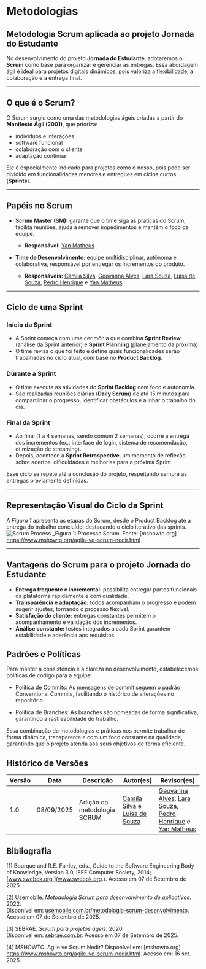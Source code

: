# Metodologias

## Metodologia Scrum aplicada ao projeto Jornada do Estudante

No desenvolvimento do projeto **Jornada do Estudante**, adotaremos o **Scrum** como base para organizar e gerenciar as entregas. Essa abordagem ágil é ideal para projetos digitais dinâmicos, pois valoriza a flexibilidade, a colaboração e a entrega final.

---

## O que é o Scrum?

O Scrum surgiu como uma das metodologias ágeis criadas a partir do **Manifesto Ágil (2001)**, que prioriza:

- indivíduos e interações  
- software funcional  
- colaboração com o cliente  
- adaptação contínua

Ele é especialmente indicado para projetos como o nosso, pois pode ser dividido em funcionalidades menores e entregues em ciclos curtos (**Sprints**).

---

## Papéis no Scrum

- **Scrum Master (SM):** garante que o time siga as práticas do Scrum, facilita reuniões, ajuda a remover impedimentos e mantém o foco da equipe.  
  - **Responsável:** [Yan Matheus](https://github.com/Yanmatheus0812)

- **Time de Desenvolvimento:** equipe multidisciplinar, autônoma e colaborativa, responsável por entregar os incrementos do produto.  
  - **Responsáveis:** [Camila Silva](https://github.com/CamilaSilvaC), [Geovanna Alves](https://github.com/GeovannaUmbelino), [Lara Souza](https://github.com/mel14-hub), [Luísa de Souza](https://github.com/luisa12ll), [Pedro Henrique](https://github.com/pedrohpsantos) e [Yan Matheus](https://github.com/Yanmatheus0812)

---

## Ciclo de uma Sprint

### Início da Sprint
- A Sprint começa com uma cerimônia que combina **Sprint Review** (análise da Sprint anterior) e **Sprint Planning** (planejamento da próxima).
- O time revisa o que foi feito e define quais funcionalidades serão trabalhadas no ciclo atual, com base no **Product Backlog**.

### Durante a Sprint
- O time executa as atividades do **Sprint Backlog** com foco e autonomia.
- São realizadas reuniões diárias (**Daily Scrum**) de até 15 minutos para compartilhar o progresso, identificar obstáculos e alinhar o trabalho do dia.

### Final da Sprint
- Ao final (1 a 4 semanas, sendo comum 2 semanas), ocorre a entrega dos incrementos (ex.: interface de login, sistema de recomendação, otimização de streaming).
- Depois, acontece a **Sprint Retrospective**, um momento de reflexão sobre acertos, dificuldades e melhorias para a próxima Sprint.

Esse ciclo se repete até a conclusão do projeto, respeitando sempre as entregas previamente definidas.  

---

## Representação Visual do Ciclo da Sprint
A _Figura 1_ apresenta as etapas do Scrum, desde o Product Backlog até a entrega do trabalho concluído, destacando o ciclo iterativo das sprints.
![Scrum Process](https://i.postimg.cc/Dy3SjSKh/0-Jes-SIn0-Qt-DE0-Fu-Py-removebg-preview.png)
_Figura 1: Processo Scrum. Fonte: [mshowto.org] https://www.mshowto.org/agile-ve-scrum-nedir.html

---

## Vantagens do Scrum para o projeto Jornada do Estudante

- **Entrega frequente e incremental:** possibilita entregar partes funcionais da plataforma rapidamente e com qualidade.  
- **Transparência e adaptação:** todos acompanham o progresso e podem sugerir ajustes, tornando o processo flexível.  
- **Satisfação do cliente:** entregas constantes permitem o acompanhamento e validação dos incrementos.  
- **Análise constante:** testes integrados a cada Sprint garantem estabilidade e aderência aos requisitos.


## Padrões e Políticas

Para manter a consistência e a clareza no desenvolvimento, estabelecemos políticas de código para a equipe:

- Política de Commits: As mensagens de commit seguem o padrão Conventional Commits, facilitando o histórico de alterações no repositório.

- Política de Branches: As branches são nomeadas de forma significativa, garantindo a rastreabilidade do trabalho.

Essa combinação de metodologias e práticas nos permite trabalhar de forma dinâmica, transparente e com um foco constante na qualidade, garantindo que o projeto atenda aos seus objetivos de forma eficiente.


## Histórico de Versões

| Versão | Data       | Descrição                   | Autor(es)             | Revisor(es)        |
|--------|------------|-----------------------------|-------------------|-----------------|
| 1.0    | 08/09/2025 | Adição da metodologia SCRUM	|  [Camila Silva](https://github.com/CamilaSilvaC) e [Luísa de Souza](https://github.com/luisa12ll) | [Geovanna Alves](https://github.com/GeovannaUmbelino), [Lara Souza](https://github.com/mel14-hub), [Pedro Henrique](https://github.com/pedrohpsantos) e [Yan Matheus](https://github.com/Yanmatheus0812) |



## Bibliografia
[1] Bourque and R.E. Fairley, eds., Guide to the Software Engineering Body of Knowledge, Version 3.0, IEEE Computer Society, 2014;[www.swebok.org.](www.swebok.org.). Acesso em 07 de Setembro de 2025.

[2] Usemobile. *Metodologia Scrum para desenvolvimento de aplicativos*. 2022.  
   Disponível em: [usemobile.com.br/metodologia-scrum-desenvolvimento](http://usemobile.com.br/metodologia-scrum-desenvolvimento/). Acesso em 07 de Setembro de 2025.


[3] SEBRAE. *Scrum para projetos ágeis*. 2020.  
   Disponível em: [sebrae.com.br](https://sebrae.com.br/sites/PortalSebrae/cursosonline/inovacao-e-agilidade-o-futuro-do-empreendedorismo,c269f07e6fb5c710VgnVCM100000d701210aRCRD). Acesso em 07 de Setembro de 2025.

[4] MSHOWTO. Agile ve Scrum Nedir? 
    Disponível em: [mshowto.org] https://www.mshowto.org/agile-ve-scrum-nedir.html. Acesso em: 16 set. 2025.
 